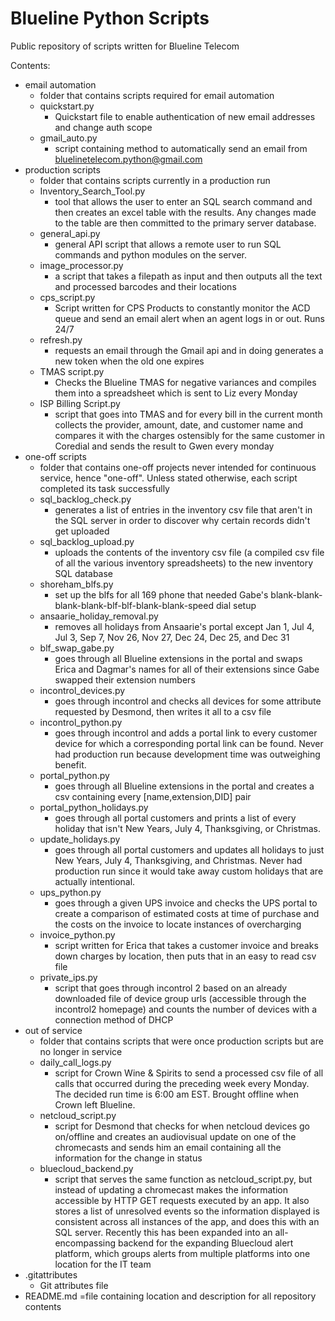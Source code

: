 # Blueline Python Scripts
Public repository of scripts written for Blueline Telecom

Contents:

- email automation
  * folder that contains scripts required for email automation
  - quickstart.py
    - Quickstart file to enable authentication of new email addresses and change auth scope
  - gmail_auto.py
    - script containing method to automatically send an email from bluelinetelecom.python@gmail.com
- production scripts
  * folder that contains scripts currently in a production run
  - Inventory_Search_Tool.py
    - tool that allows the user to enter an SQL search command and then creates an excel table with the results. Any changes made to the table are then committed to the primary server database.
  - general_api.py
    - general API script that allows a remote user to run SQL commands and python modules on the server.
  - image_processor.py
    - a script that takes a filepath as input and then outputs all the text and processed barcodes and their locations
  - cps_script.py
    - Script written for CPS Products to constantly monitor the ACD queue and send an email alert when an agent logs in or out. Runs 24/7
  - refresh.py
    - requests an email through the Gmail api and in doing generates a new token when the old one expires
  - TMAS script.py
    - Checks the Blueline TMAS for negative variances and compiles them into a spreadsheet which is sent to Liz every Monday
  - ISP Billing Script.py
    - script that goes into TMAS and for every bill in the current month collects the provider, amount, date, and customer name and compares it with the charges ostensibly for the same customer in Coredial and sends the result to Gwen every monday
- one-off scripts
  * folder that contains one-off projects never intended for continuous service, hence "one-off". Unless stated otherwise, each script completed its task successfully
  - sql_backlog_check.py
    - generates a list of entries in the inventory csv file that aren't in the SQL server in order to discover why certain records didn't get uploaded
  - sql_backlog_upload.py
    - uploads the contents of the inventory csv file (a compiled csv file of all the various inventory spreadsheets) to the new inventory SQL database
  - shoreham_blfs.py
    - set up the blfs for all 169 phone that needed Gabe's blank-blank-blank-blank-blf-blf-blank-blank-speed dial setup
  - ansaarie_holiday_removal.py
    - removes all holidays from Ansaarie's portal except Jan 1, Jul 4, Jul 3, Sep 7, Nov 26, Nov 27, Dec 24, Dec 25, and Dec 31
  - blf_swap_gabe.py
    - goes through all Blueline extensions in the portal and swaps Erica and Dagmar's names for all of their extensions since Gabe swapped their extension numbers
  - incontrol_devices.py
    - goes through incontrol and checks all devices for some attribute requested by Desmond, then writes it all to a csv file
  - incontrol_python.py
    - goes through incontrol and adds a portal link to every customer device for which a corresponding portal link can be found. Never had production run because development time was outweighing benefit.
  - portal_python.py
    - goes through all Blueline extensions in the portal and creates a csv containing every [name,extension,DID] pair
  - portal_python_holidays.py
    - goes through all portal customers and prints a list of every holiday that isn't New Years, July 4, Thanksgiving, or Christmas.
  - update_holidays.py
    - goes through all portal customers and updates all holidays to just New Years, July 4, Thanksgiving, and Christmas. Never had production run since it would take away custom holidays that are actually intentional.
  - ups_python.py
    - goes through a given UPS invoice and checks the UPS portal to create a comparison of estimated costs at time of purchase and the costs on the invoice to locate instances of overcharging
  - invoice_python.py
    - script written for Erica that takes a customer invoice and breaks down charges by location, then puts that in an easy to read csv file
  - private_ips.py
    - script that goes through incontrol 2 based on an already downloaded file of device group urls (accessible through the incontrol2 homepage) and counts the number of devices with a connection method of DHCP
- out of service
  - folder that contains scripts that were once production scripts but are no longer in service
  - daily_call_logs.py   
    - script for Crown Wine & Spirits to send a processed csv file of all calls that occurred during the preceding week every Monday. The decided run time is 6:00 am EST. Brought offline when Crown left Blueline.
  - netcloud_script.py
    - script for Desmond that checks for when netcloud devices go on/offline and creates an audiovisual update on one of the chromecasts and sends him an email containing all the information for the change in status
  - bluecloud_backend.py
    - script that serves the same function as netcloud_script.py, but instead of updating a chromecast makes the information accessible by HTTP GET requests executed by an app. It also stores a list of unresolved events so the information displayed is consistent across all instances of the app, and does this with an SQL server. Recently this has been expanded into an all-encompassing backend for the expanding Bluecloud alert platform, which groups alerts from multiple platforms into one location for the IT team
- .gitattributes
  - Git attributes file
- README.md
        =file containing location and description for all repository contents
